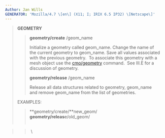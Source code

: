 ```yaml
---
Author: Jan Wills
GENERATOR: 'Mozilla/4.7 \[en\] (X11; I; IRIX 6.5 IP32) \[Netscape\]'
---
```


> **GEOMETRY**
>
> > **geometry/create** /geom\_name
> >
> > Initialize a geometry called geom\_name. Change the name of the
> > current geometry to geom\_name. Save all values associated with the
> > previous geometry.  To associate this geometry with a mesh object
> > use the [cmo/geometry](cmo/cmo_geom.md) command.  See III.E for a
> > discussion of geometry.
> >
> > **geometry/release** /geom\_name
> >
> > Release all data structures related to geometry, geom\_name and
> > remove geom\_name from the list of geometries.
>
> EXAMPLES:
>
> > **geometry/create/**new\_geom/\
> > **geometry/releas**e/old\_geom/\
> >  

> >  \
> >

